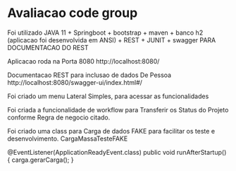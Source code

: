 # Avaliacao code group

Foi utilizado JAVA 11 + Springboot + bootstrap + maven + banco h2 (aplicacao foi desenvolvida em ANSI) + REST + JUNIT + swagger PARA DOCUMENTACAO DO REST

Aplicacao roda na Porta 8080 
http://localhost:8080/

Documentacao REST para inclusao de dados De Pessoa 
http://localhost:8080/swagger-ui/index.html#/

Foi criado um menu Lateral Simples, para acessar as funcionalidades 

Foi criada a funcionalidade de workflow para Transferir os Status do Projeto conforme Regra de negocio citado.


Foi criado uma class para Carga de dados FAKE para facilitar os teste e desenvolvimento. CargaMassaTesteFAKE

@EventListener(ApplicationReadyEvent.class)
	public void runAfterStartup() {
		carga.gerarCarga();
	}